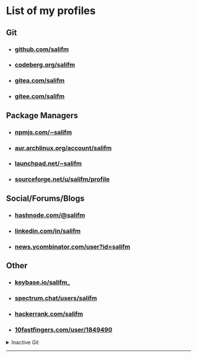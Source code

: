 # List of my profiles

## Git

* ### [github.com/salifm](https://github.com/salifm)
* ### [codeberg.org/salifm](https://codeberg.org/salifm)
* ### [gitea.com/salifm](https://gitea.com/salifm)
* ### [gitee.com/salifm](https://gitee.com/salifm)

## Package Managers

* ### [npmjs.com/~salifm](https://www.npmjs.com/~salifm)
* ### [aur.archlinux.org/account/salifm](https://aur.archlinux.org/account/salifm)
* ### [launchpad.net/~salifm](https://launchpad.net/~salifm)
* ### [sourceforge.net/u/salifm/profile](https://sourceforge.net/u/salifm/profile)

## Social/Forums/Blogs

* ### [hashnode.com/@salifm](https://hashnode.com/@salifm)
* ### [linkedin.com/in/salifm](https://www.linkedin.com/in/salifm)
* ### [news.ycombinator.com/user?id=salifm](https://news.ycombinator.com/user?id=salifm)

## Other

* ### [keybase.io/salifm_](https://keybase.io/salifm_)
* ### [spectrum.chat/users/salifm](https://spectrum.chat/users/salifm?tab=posts)
* ### [hackerrank.com/salifm](https://www.hackerrank.com/salifm)
* ### [10fastfingers.com/user/1849490](https://10fastfingers.com/user/1849490)

<details><summary>Inactive Git</summary><ul>
<li><a href="https://gitlab.com/salifm">gitlab.com/salifm</a></li>
<li><a href="https://bitbucket.org/salifm">bitbucket.org/salifm</a></li>
<li><a href="https://www.opencode.net/salifm">opencode.net/salifm</a></li>
<li><a href="https://git.teknik.io/salifm">git.teknik.io/salifm</a></li>
<li><a href="https://gitlab.gnome.org/salifm">gitlab.gnome.org/salifm</a></li>
</ul></details>

---

<!-- https://getinsights.io -->
<!--
<script src="//getinsights.io/static/js/insights.js"></script>
<script>insights.init('fc3XLmlsMDc_fWlD');insights.trackPages();</script>
-->
